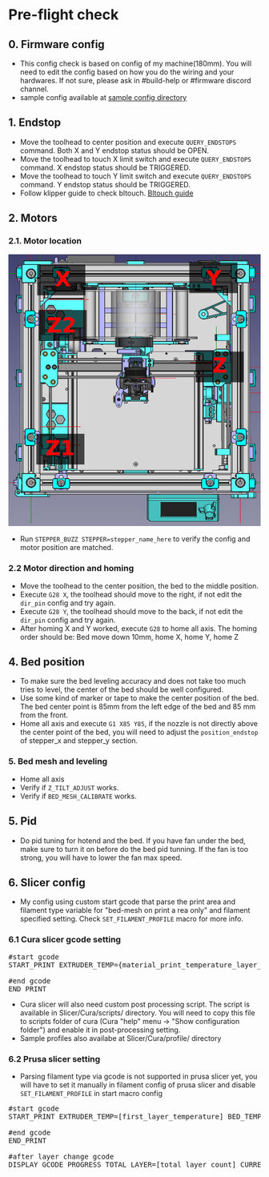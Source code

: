 # Pre-flight check

## 0. Firmware config

- This config check is based on config of my machine(180mm). You will need to edit the config based on how you do the wiring and your hardwares. If not sure, please ask in #build-help or #firmware discord channel.
- sample config available at [sample config directory](https://github.com/ChipCE/SnakeOil-XY/tree/master/Firmware/sample-configs/Klipper/BTT_octopus_pro_Chip)

## 1. Endstop

- Move the toolhead to center position and execute <code>QUERY_ENDSTOPS</code> command. Both X and Y endstop status should be OPEN.
- Move the toolhead to touch X limit switch and execute <code>QUERY_ENDSTOPS</code> command. X endstop status should be TRIGGERED.
- Move the toolhead to touch Y limit switch and execute <code>QUERY_ENDSTOPS</code> command. Y endstop status should be TRIGGERED.
- Follow klipper guide to check bltouch. [Bltouch guide](https://www.klipper3d.org/BLTouch.html)

## 2. Motors

### 2.1. Motor location

![motor-position](../img/motor-position.png)

- Run <code>STEPPER_BUZZ STEPPER=stepper_name_here</code> to verify the config and motor position are matched.

### 2.2 Motor direction and homing

- Move the toolhead to the center position, the bed to the middle position.
- Execute <code>G28 X</code>, the toolhead should move to the right, if not edit the <code>dir_pin</code> config and try again.
- Execute <code>G28 Y</code>, the toolhead should move to the back, if not edit the <code>dir_pin</code> config and try again.
- After homing X and Y worked, execute <code>G28</code> to home all axis. The homing order should be: Bed move down 10mm, home X, home Y, home Z

## 4. Bed position

- To make sure the bed leveling accuracy and does not take too much tries to level, the center of the bed should be well configured.
- Use some kind of marker or tape to make the center position of the bed. The bed center point is 85mm from the left edge of the bed and 85 mm from the front.
- Home all axis and execute <code>G1 X85 Y85</code>, if the nozzle is not directly above the center point of the bed, you will need to adjust the <code>position_endstop</code> of stepper_x and stepper_y section.

### 5. Bed mesh and leveling

- Home all axis
- Verify if <code>Z_TILT_ADJUST</code> works.
- Verify if <code>BED_MESH_CALIBRATE</code> works.

## 5. Pid

- Do pid tuning for hotend and the bed. If you have fan under the bed, make sure to turn it on before do the bed pid tunning. If the fan is too strong, you will have to lower the fan max speed.

## 6. Slicer config

- My config using custom start gcode that parse the print area and filament type variable for "bed-mesh on print a rea only" and filament specified setting. Check <code>SET_FILAMENT_PROFILE</code> macro for more info.

### 6.1 Cura slicer gcode setting

<pre>#start gcode
START_PRINT EXTRUDER_TEMP={material_print_temperature_layer_0} BED_TEMP={material_bed_temperature_layer_0} AREA_START=%MINX%,%MINY% AREA_END=%MAXX%,%MAXY% FILAMENT_TYPE={material_type}

#end gcode
END_PRINT</pre>

- Cura slicer will also need custom post processing script. The script is available in Slicer/Cura/scripts/ directory. You will need to copy this file to scripts folder of cura (Cura "help" menu -> "Show configuration folder") and enable it in post-processing setting.
- Sample profiles also availabe at Slicer/Cura/profile/ directory

### 6.2 Prusa slicer setting

- Parsing filament type via gcode is not supported in prusa slicer yet, you will have to set it manually in filament config of prusa slicer and disable <code>SET_FILAMENT_PROFILE</code> in start macro config

<pre>#start gcode
START_PRINT EXTRUDER_TEMP=[first_layer_temperature] BED_TEMP=[first_layer_bed_temperature] AREA_START={first_layer_print_min[0]},{first_layer_print_min[1]} AREA_END={first_layer_print_max[0]},{first_layer_print_max[1]}

#end gcode
END_PRINT

#after layer change gcode
DISPLAY_GCODE_PROGRESS TOTAL_LAYER=[total_layer_count] CURRENT_LAYER={layer_num+1} PROGRESS=0 REMAIN=00:00
</pre>
